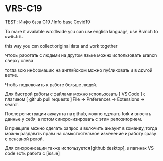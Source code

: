 # VRS-C19
 TEST : Инфо база С19 /  Info base Covid19
 
To make it available wrodlwide you can use english language, use Branch to switch it.

this way you can collect original data and work together 

Чтобы работать с людьми на другом языке можно использовать Branch сверху слева

тогда всю информацию на английском можно публиковать и в другой ветке.

Чтобы подключить к работе больше людей.

Для быстрой работы с файлами можно использовать [ VS Code ] с плагином [ github pull requests ] 
File -> Preferences -> Extensions -> search

После регистрации аккаунта на github, можно сделать fork и вносить данные у себя, 
а потом синхронизировать с этим репозиторием. 

В принципе можно сделать запрос и включить аккаунт в команду, 
тогда можно раздавать права на самостоятельное изменение и работу сразу с основной репой.

Для синхронизации также используется [github desktop], в пагинах VS code есть работа с [issue]